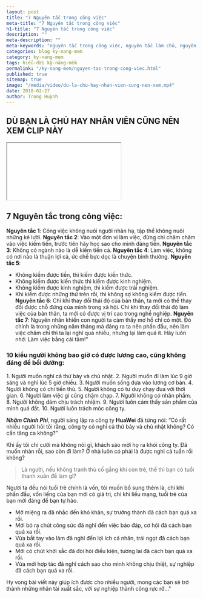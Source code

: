 ```yaml
---
layout: post
title: "7 Nguyên tắc trong công việc"
meta-title: "7 Nguyên tắc trong công việc"
h1-title: "7 Nguyên tắc trong công việc"
description: ""
meta-description: ""
meta-keywords: "nguyên tắc trong công việc, nguyên tắc làm chủ, nguyên tắc làm nhân viên, chủ hay nhân viên cũng nên xem clip"
categories: blog ky-nang-mem
category: ky-nang-mem
tags: hiểu-đời kỹ-năng-mềm
permalink: "/ky-nang-mem/nguyen-tac-trong-cong-viec.html"
published: true
sitemap: true
image: "/media/video/du-la-chu-hay-nhan-vien-cung-nen-xem.mp4"
date: 2018-02-27
author: Trọng Huỳnh
---
```


## DÙ BẠN LÀ CHỦ HAY NHÂN VIÊN CŨNG NÊN XEM CLIP NÀY

<iframe src="/media/video/du-la-chu-hay-nhan-vien-cung-nen-xem.mp4" webkitallowfullscreen mozallowfullscreen allowfullscreen></iframe>

## 7 Nguyên tắc trong công việc:

<i class="i-rounded i-bordered icon-bolt"></i> **Nguyên tắc 1**: Công việc không nuôi người nhàn hạ, tập thể không nuôi những kẻ lười.
<i class="i-rounded i-bordered icon-bolt"></i> **Nguyên tắc 2**: Vào một đơn vị làm việc, đừng chỉ chăm chăm vào việc kiếm tiền, trước tiên hãy học sao cho mình đáng tiền.
<i class="i-rounded i-bordered icon-bolt"></i> **Nguyên tắc 3**: Không có ngành nào là dễ kiếm tiền cả.
<i class="i-rounded i-bordered icon-bolt"></i> **Nguyên tắc 4**: Làm việc, không có nơi nào là thuận lợi cả, ức chế bực dọc là chuyện bình thường.
<i class="i-rounded i-bordered icon-bolt"></i> **Nguyên tắc 5**: 
- Không kiếm được tiền, thì kiếm được kiến thức. 
- Không kiếm được kiến thức thì kiếm được kinh nghiệm. 
- Không kiếm được kinh nghiệm, thì kiếm được trải nghiệm. 
- Khi kiếm được những thứ trên rồi, thì không sợ không kiếm được tiền.
<i class="i-rounded i-bordered icon-bolt"></i> **Nguyên tắc 6**: Chỉ khi thay đổi thái độ của bản thân, ta mới có thể thay đổi được chỗ đứng của mình trong xã hội. Chỉ khi thay đổi thái độ làm việc của bản thân, ta mới có được vị trí cao trong nghề nghiệp.
<i class="i-rounded i-bordered icon-bolt"></i> **Nguyên tắc 7**: Nguyên nhân khiến con người ta cảm thấy mơ hồ chỉ có một. Đó chính là trong những năm tháng mà đáng ra ta nên phấn đấu, nên làm việc chăm chỉ thì ta lại nghĩ quá nhiều, nhưng lại làm quá ít. Hãy luôn nhớ: Làm việc bằng cái tâm!"

### 10 kiểu người không bao giờ có được lương cao, cũng không đáng để bồi dưỡng:

<i class="i-rounded i-bordered icon-meh"></i> 1. Người muốn nghỉ cả thứ bảy và chủ nhật.
<i class="i-rounded i-bordered icon-meh"></i> 2. Người muốn đi làm lúc 9 giờ sáng và nghỉ lúc 5 giờ chiều. 
<i class="i-rounded i-bordered icon-meh"></i> 3. Người muốn sống dựa vào lương cơ bản. 
<i class="i-rounded i-bordered icon-meh"></i> 4. Người không có chí tiến thủ. 
<i class="i-rounded i-bordered icon-meh"></i> 5. Người không có tư duy chạy đua với thời gian.
<i class="i-rounded i-bordered icon-meh"></i> 6. Người làm việc gì cũng chậm chạp. 
<i class="i-rounded i-bordered icon-meh"></i> 7. Người không có nhân phẩm. 
<i class="i-rounded i-bordered icon-meh"></i> 8. Người không dám chịu trách nhiệm. 
<i class="i-rounded i-bordered icon-meh"></i> 9. Người luôn cảm thấy sản phẩm của mình quá đắt. 
<i class="i-rounded i-bordered icon-meh"></i> 10. Người luôn trách móc công ty.

***Nhậm Chính Phi***, người sáng lập ra công ty **HuaWei** đã từng nói: “Có rất nhiều người hỏi tôi rằng, công ty có nghỉ cả thứ bảy và chủ nhật không? Có cần tăng ca không?”

Khi ấy tôi chỉ cười mà không nói gì, khách sáo mời họ ra khỏi công ty. Đã muốn nhàn rỗi, sao còn đi làm? Ở nhà luôn có phải là được nghỉ cả tuần rồi không? 

<blockquote>Là người, nếu không tranh thủ cố gắng khi còn trẻ, thế thì bạn có tuổi thanh xuân để làm gì?</blockquote>

Người ta đều nói tuổi trẻ chính là vốn, tôi muốn bổ sung thêm là, chỉ khi phấn đấu, vốn liếng của bạn mới có giá trị, chỉ khi liều mạng, tuổi trẻ của bạn mới đáng để bạn tự hào.

- Mở miệng ra đã nhắc đến khó khăn, sự trưởng thành đã cách bạn quá xa rồi. 
- Mới bỏ ra chút công sức đã nghĩ đến việc báo đáp, cơ hội đã cách bạn quá xa rồi. 
- Vừa bắt tay vào làm đã nghĩ đến lợi ích cá nhân, trái ngọt đã cách bạn quá xa rồi. 
- Mới có chút khởi sắc đã đòi hỏi điều kiện, tương lai đã cách bạn quá xa rồi. 
- Vừa mới hợp tác đã nghĩ cách sao cho mình không chịu thiệt, sự nghiệp đã cách bạn quá xa rồi.

Hy vọng bài viết này giúp ích được cho nhiều người, mong các bạn sẽ trở thành những nhân tài xuất sắc, với sự nghiệp thành công rực rỡ..."